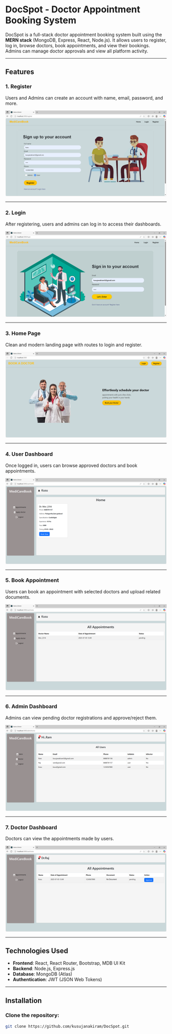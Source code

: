 # DocSpot - Doctor Appointment Booking System

DocSpot is a full-stack doctor appointment booking system built using the **MERN stack** (MongoDB, Express, React, Node.js). It allows users to register, log in, browse doctors, book appointments, and view their bookings. Admins can manage doctor approvals and view all platform activity.

---

## Features

### 1. **Register**
Users and Admins can create an account with name, email, password, and more.

![Register](screenshots/Register.png)  <br>

---

### 2. **Login**
After registering, users and admins can log in to access their dashboards.

![Login](screenshots/login.png) <br>

---

### 3. **Home Page**
Clean and modern landing page with routes to login and register.

![Home](screenshots/Home.png) <br>

---

### 4. **User Dashboard**
Once logged in, users can browse approved doctors and book appointments.

![User Dashboard](screenshots/userdashboard.png) <br>

---

### 5. **Book Appointment**
Users can book an appointment with selected doctors and upload related documents.

![User Appointment](screenshots/userappointment.png) <br>

---

### 6. **Admin Dashboard**
Admins can view pending doctor registrations and approve/reject them.

![Admin Dashboard](screenshots/admindashbord.png) <br>

---

### 7. **Doctor Dashboard**
Doctors can view the appointments made by users.

![Doctor Dashboard](screenshots/Doctordashboard.png) <br>

---

## Technologies Used

- **Frontend**: React, React Router, Bootstrap, MDB UI Kit
- **Backend**: Node.js, Express.js
- **Database**: MongoDB (Atlas)
- **Authentication**: JWT (JSON Web Tokens)


---

## Installation

### Clone the repository:

```bash
git clone https://github.com/kusujanakiram/DocSpot.git
